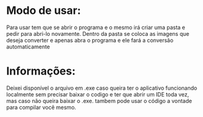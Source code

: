 # Modo de usar:

Para usar tem que se abrir o programa e o mesmo irá criar uma pasta e pedir para abri-lo novamente. Dentro da pasta se coloca as imagens que deseja converter e apenas abra o programa e ele fará a conversão automaticamente
<br>

# Informações:

Deixei disponível o arquivo em .exe caso queira ter o aplicativo funcionando localmente sem precisar baixar o codigo e ter que abrir um IDE toda vez, mas caso não queira baixar o .exe. tambem pode usar o código a vontade para compilar você mesmo.
